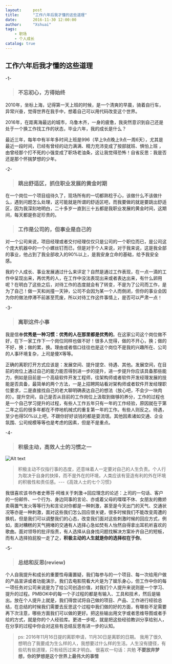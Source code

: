 ```yaml
---
layout:     post
title:      "工作六年后我才懂的这些道理"
date:       2016-11-30 12:00:00
author:     "Xshuai"
tags:
    - 职场
    - 个人成长
catalog: true
---
```


## 工作六年后我才懂的这些道理
-1-

> ### 不忘初心，方得始终

2010年，坐标上海，记得第一天上班的时候，是一个清爽的早晨，骑着自行车，异常兴奋，觉得世界在我手中，想着自己可以用代码改变这个世界。

2016年，在距离海最远的城市，乌鲁木齐，一身的疲惫，我突然意识到自己还是处于一个换工作找工作的状态，毕业六年，我的成长是什么？

最近三年，每年中有半年多时间上班是996（早上9点晚上9点一周6天），尤其是最近一段时间，已经有曾经的动力满满、精力充沛变成了按部就班、惧怕上班 ，由曾经那个打不死的小强变成了职场老油条，这让我觉得恐怖！自省反思：我是否还是那个怀揣梦想的少年。

-2-

> ### 跳出舒适区，抓住职业发展的黄金时期

在一个岗位一个项目组待久了，现场所有的一切都熟稔于心，该做什么不该做什么，遇到问题怎么处理，这可能就是所谓的舒适区吧，而我要做的就是要跳出舒适区，因为我深刻地明白，二十多岁一直到三十五都是我职业发展的黄金时间，这期间，每天都是弥足珍贵的。

> ### 工作是公司的，但事业是自己的

对一个公司来说，项目经理或者交付经理仅仅只是公司的一个职位而已，是公司这个庞大机器中的一个小螺丝钉而已，但是对于个人来说，对于我来说，这是我全部的事业，他占到了我全部收入的90%以上，是我安身立命的基础，给予我安全感。

我的个人成长、事业发展通过什么来评定？自然是通过工作表现，在一点一滴的工作中呈现出来，再优秀的人，在工作中没法表现出来或者表达出来，有什么卵用呢？在明白了这些之后，对待工作的态度就会有了转变，不是为了公司而工作，是为了自己！做一天和尚撞一天钟，公司不会因为某一个人而倒闭，但你的事业会因为你的做法停滞不前甚至荒废，所以对待工作这件事情上，是否可以严肃一点！

-3-

> ### 离职这件小事

我是信奉**优秀是一种习惯：优秀的人在那里都是优秀的**。在这家公司这个岗位做不好，在下一家工作下一个岗位同样也做不好！很多人觉得，做的不开心，换；做的不好，换；做的累，换。理由或者借口往往也是这个岗位不是我的兴趣所在、公司的人事环境复杂，上司是傻X等等。

正确的离职打开方式应该是：发展空间、提升提空、待遇、其他。发展空间，在目前的岗位上通过自己的能力能否得到进一步的提升，进一步提升你应该具备那些能力，例如是目前是一个高级软件开发工程师，往架构师或者软件开发经理发展的技能是否具备，最简单的两个方法，一是上招聘网站看对架构师或者软件开发经理职位要求，二是直接找自己的老大聊明确表达自己的想法（放心吧，不会少一块肉的）。提升空间，自己是否从目前的工作岗位上汲取到做够的养分，工作的过程也是一个自己学习提升的过程，有些人工作五年只有一年的工作经验，原因就在于第二年之后的很多年都在不停地机械式的重复第一年的工作。有些人则反之。待遇，至少也得50%以上吧，不跟你好好谈钱的都是耍流氓。其他因素诸如交通、企业氛围、公司规模等等也是考虑的因素，但是不是重点。

-4-

> ### 积极主动，高效人士的习惯之一
![Alt text](http://ogm342j76.bkt.clouddn.com/image/02career/%E5%88%BA%E6%BF%80%E5%9B%9E%E5%BA%94.png)
>  积极主动不仅指行事的态度，还意味着人一定要对自己的人生负责。个人行为取决于自身的抉择，而不是外在的环境，人类应该有营造有利的外在环境的积极性和责任感。---《高效人士的七个习惯》

我很喜欢该书作者史蒂芬·柯维关于刺激->回应理念的论述：上司的一句话、客户的一份邮件、一个行为、身边同事的言论、亦或着父母的喋喋不休、女朋友的撒娇卖萌置气发火等等行为和言论对你都是一种刺激，甚至是今天出门的天气、交通状况等亦是一种刺激，面对这些我们怎么回应很关键，很多时候我们不能改变周遭的换机，但是我们可以调整我们的心态，改变我们面对这些刺激时候的回应方式，例如，面对糟糕的天气拥堵的交通有人选择心急如焚有人怡然自得拿出耳机听喜欢的歌曲。面对领导的批评指责，有人选择从自身找问题找解决方案补齐自己的短板，而有人选择拍屁股一走了之，**积极主动的人生就是你的选择权在于你**。

-5-

> ### 总结和反思(review)

个人自我提升和成长的重要性毋庸置疑，我们每参与的一个项目、每一次给用户做的产品宣讲或者功能演示，我们去电影院看大片是为了娱乐身心，但工作中你的每一项任务对公司来说是为了给公司创造价值，对我们个人提升来说则是一个学习、提升的过程。PMBOK中的每一个子过程的都是有输入、工具和技术，然后是输出。放在个人提升上就是，我们得尝试将自己做的项目、产品、工作进行经验总结，在总结的时候我们需要去反思这个过程中我们做的好的方面，有哪些不足需要再下次注意，哪些方面我们可以做的更好。把这些输出用文字或者思维导图或者手绘的方式，就是你的个人经验库。更进一步呢，就是把这些经验教训分享给别人，在分享的过程中你会对这些有总结反思有进一步的认知。

> ps:
2016年11月16日提的离职申请，11月30日是离职的日期。
我用了很久想明白了我要成为生么样的人，我想要过什么样的生活。人生没有捷径，有些坑有些道理，只有经历过来才明白。
很喜欢一句话：共勉
**不要放弃梦想，你的梦想是这个世界上最伟大的事情**